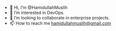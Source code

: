 - 👋 Hi, I’m @HamidullahMuslih
- 👀 I’m interested in DevOps.
- 💞️ I’m looking to collaborate in enterprise projects.
- 📫 How to reach me hamidullahmuslih@gmail.com

<!---
HamidullahMuslih/HamidullahMuslih is a ✨ special ✨ repository because its `README.md` (this file) appears on your GitHub profile.
You can click the Preview link to take a look at your changes.
--->
